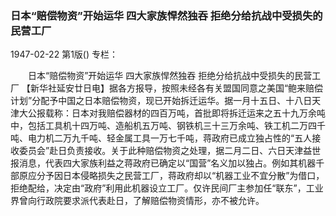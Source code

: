 ### 日本“赔偿物资”开始运华  四大家族悍然独吞  拒绝分给抗战中受损失的民营工厂

1947-02-22
第1版()
专栏：

　　日本“赔偿物资”开始运华
    四大家族悍然独吞
    拒绝分给抗战中受损失的民营工厂
    【新华社延安廿日电】据各方报导，按照未经各有关盟国同意之美国“鲍来赔偿计划”分配予中国之日本赔偿物资，现已开始拆迁运华。据一月十五日、十八日天津大公报载称：日本对我赔偿器材的四百万吨，首批即将拆迁运来之五十九万余吨中，包括工具机十四万吨、造船机五万吨、钢铁机三十三万余吨、铁工机二万四千吨、电力机二万九千吨、轻金属工具一万七千吨，蒋政府已成立独占性的“五人接收委员会”赴日负责接收。关于此种赔偿物资之处理，据二月二日、六日天津益世报消息，代表四大家族利益之蒋政府已确定以“国营”名义加以独占。例如其机器千部原应分予因日本侵略损失之民营工厂，蒋政府却以“机器工业不宜分散”为借口，拒绝配给，决定由“政府”利用此机器设立工厂。仅许民间厂主参加任“联东”，工业界曾向行政院要求派代表赴日，了解赔偿物资情形，亦不被允许。
